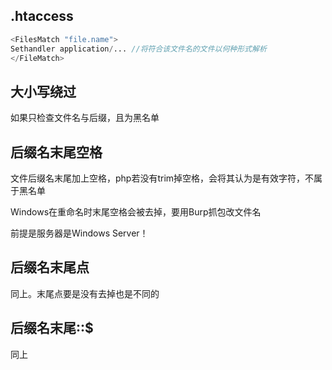 ## .htaccess

```php
<FilesMatch "file.name">
Sethandler application/... //将符合该文件名的文件以何种形式解析
</FileMatch>
```

## 大小写绕过

如果只检查文件名与后缀，且为黑名单



## 后缀名末尾空格

文件后缀名末尾加上空格，php若没有trim掉空格，会将其认为是有效字符，不属于黑名单

Windows在重命名时末尾空格会被去掉，要用Burp抓包改文件名

前提是服务器是Windows Server！

## 后缀名末尾点

同上。末尾点要是没有去掉也是不同的

## 后缀名末尾::$

同上

